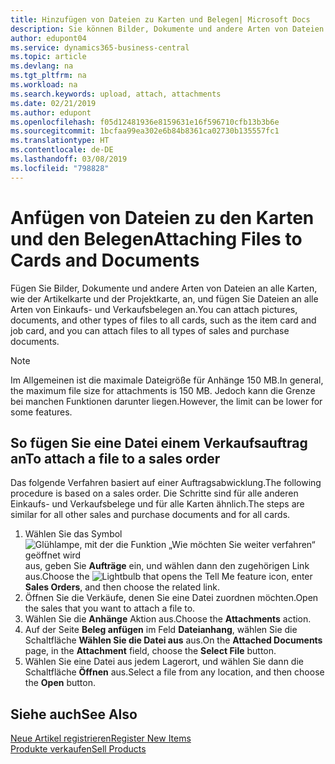 ```yaml
---
title: Hinzufügen von Dateien zu Karten und Belegen| Microsoft Docs
description: Sie können Bilder, Dokumente und andere Arten von Dateien an alle Karten und alle Arten von Verkaufs- und Einkaufsbelegen anfügen.
author: edupont04
ms.service: dynamics365-business-central
ms.topic: article
ms.devlang: na
ms.tgt_pltfrm: na
ms.workload: na
ms.search.keywords: upload, attach, attachments
ms.date: 02/21/2019
ms.author: edupont
ms.openlocfilehash: f05d12481936e8159631e16f596710cfb13b3b6e
ms.sourcegitcommit: 1bcfaa99ea302e6b84b8361ca02730b135557fc1
ms.translationtype: HT
ms.contentlocale: de-DE
ms.lasthandoff: 03/08/2019
ms.locfileid: "798828"
---
```

# <a name="attaching-files-to-cards-and-documents"></a><span data-ttu-id="4960f-103">Anfügen von Dateien zu den Karten und den Belegen</span><span class="sxs-lookup"><span data-stu-id="4960f-103">Attaching Files to Cards and Documents</span></span>
<span data-ttu-id="4960f-104">Fügen Sie Bilder, Dokumente und andere Arten von Dateien an alle Karten, wie der Artikelkarte und der Projektkarte, an, und fügen Sie Dateien an alle Arten von Einkaufs- und Verkaufsbelegen an.</span><span class="sxs-lookup"><span data-stu-id="4960f-104">You can attach pictures, documents, and other types of files to all cards, such as the item card and job card, and you can attach files to all types of sales and purchase documents.</span></span>

> [!Note]
> <span data-ttu-id="4960f-105">Im Allgemeinen ist die maximale Dateigröße für Anhänge 150 MB.</span><span class="sxs-lookup"><span data-stu-id="4960f-105">In general, the maximum file size for attachments is 150 MB.</span></span> <span data-ttu-id="4960f-106">Jedoch kann die Grenze bei manchen Funktionen darunter liegen.</span><span class="sxs-lookup"><span data-stu-id="4960f-106">However, the limit can be lower for some features.</span></span> 

## <a name="to-attach-a-file-to-a-sales-order"></a><span data-ttu-id="4960f-107">So fügen Sie eine Datei einem Verkaufsauftrag an</span><span class="sxs-lookup"><span data-stu-id="4960f-107">To attach a file to a sales order</span></span>
<span data-ttu-id="4960f-108">Das folgende Verfahren basiert auf einer Auftragsabwicklung.</span><span class="sxs-lookup"><span data-stu-id="4960f-108">The following procedure is based on a sales order.</span></span> <span data-ttu-id="4960f-109">Die Schritte sind für alle anderen Einkaufs- und Verkaufsbelege und für alle Karten ähnlich.</span><span class="sxs-lookup"><span data-stu-id="4960f-109">The steps are similar for all other sales and purchase documents and for all cards.</span></span>

1. <span data-ttu-id="4960f-110">Wählen Sie das Symbol ![Glühlampe, mit der die Funktion „Wie möchten Sie weiter verfahren“ geöffnet wird](media/ui-search/search_small.png "Wie möchten Sie weiter verfahren?") aus, geben Sie **Aufträge** ein, und wählen dann den zugehörigen Link aus.</span><span class="sxs-lookup"><span data-stu-id="4960f-110">Choose the ![Lightbulb that opens the Tell Me feature](media/ui-search/search_small.png "Tell me what you want to do") icon, enter **Sales Orders**, and then choose the related link.</span></span>
2. <span data-ttu-id="4960f-111">Öffnen Sie die Verkäufe, denen Sie eine Datei zuordnen möchten.</span><span class="sxs-lookup"><span data-stu-id="4960f-111">Open the sales that you want to attach a file to.</span></span>
3. <span data-ttu-id="4960f-112">Wählen Sie die **Anhänge** Aktion aus.</span><span class="sxs-lookup"><span data-stu-id="4960f-112">Choose the **Attachments** action.</span></span>
4. <span data-ttu-id="4960f-113">Auf der Seite **Beleg anfügen** im Feld **Dateianhang**, wählen Sie die Schaltfläche **Wählen Sie die Datei aus** aus.</span><span class="sxs-lookup"><span data-stu-id="4960f-113">On the **Attached Documents** page, in the **Attachment** field, choose the **Select File** button.</span></span>
5. <span data-ttu-id="4960f-114">Wählen Sie eine Datei aus jedem Lagerort, und wählen Sie dann die Schaltfläche **Öffnen** aus.</span><span class="sxs-lookup"><span data-stu-id="4960f-114">Select a file from any location, and then choose the **Open** button.</span></span>

## <a name="see-also"></a><span data-ttu-id="4960f-115">Siehe auch</span><span class="sxs-lookup"><span data-stu-id="4960f-115">See Also</span></span>
[<span data-ttu-id="4960f-116">Neue Artikel registrieren</span><span class="sxs-lookup"><span data-stu-id="4960f-116">Register New Items</span></span>](inventory-how-register-new-items.md)  
[<span data-ttu-id="4960f-117">Produkte verkaufen</span><span class="sxs-lookup"><span data-stu-id="4960f-117">Sell Products</span></span>](sales-how-sell-products.md)
